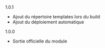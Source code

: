 1.0.1
- Ajout du répertoire templates lors du build
- Ajout du déploiement automatique

1.0.0
- Sortie officielle du module